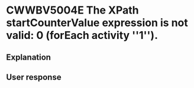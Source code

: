 # CWWBV5004E The XPath startCounterValue expression is not valid: 0 (forEach activity ''1'').

## Explanation

## User response